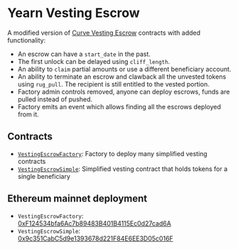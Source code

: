 # Yearn Vesting Escrow

A modified version of [Curve Vesting Escrow](https://github.com/curvefi/curve-dao-contracts) contracts with added functionality:
- An escrow can have a `start_date` in the past.
- The first unlock can be delayed using `cliff_length`.
- An ability to `claim` partial amounts or use a different beneficiary account.
- An ability to terminate an escrow and clawback all the unvested tokens using `rug_pull`. The recipient is still entitled to the vested portion.
- Factory admin controls removed, anyone can deploy escrows, funds are pulled instead of pushed.
- Factory emits an event which allows finding all the escrows deployed from it.

## Contracts

- [`VestingEscrowFactory`](contracts/VestingEscrowFactory.vy): Factory to deploy many simplified vesting contracts
- [`VestingEscrowSimple`](contracts/VestingEscrowSimple.vy): Simplified vesting contract that holds tokens for a single beneficiary

## Ethereum mainnet deployment

- `VestingEscrowFactory`: [0xF124534bfa6Ac7b89483B401B4115Ec0d27cad6A](https://etherscan.io/address/0xF124534bfa6Ac7b89483B401B4115Ec0d27cad6A#code)
- `VestingEscrowSimple`: [0x9c351CabC5d9e1393678d221F84E6EE3D05c016F](https://etherscan.io/address/0x9c351cabc5d9e1393678d221f84e6ee3d05c016f#code)
